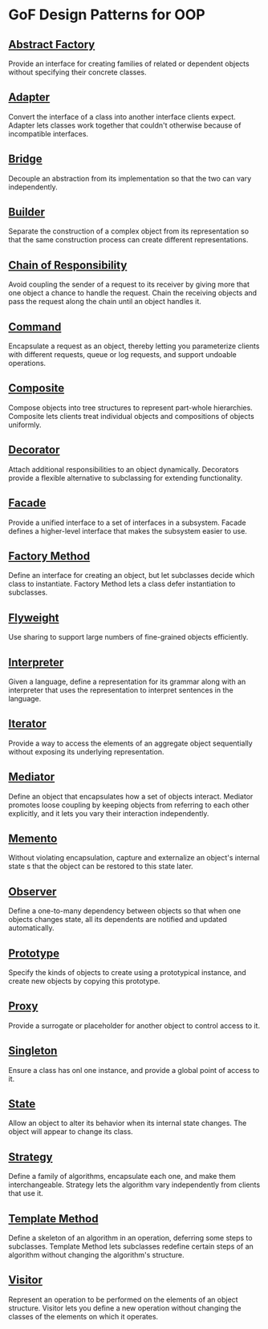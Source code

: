 # GoF Design Patterns for OOP

## [Abstract Factory](src/main/java/creational/abstractfactory)
Provide an interface for creating families of related or dependent objects without specifying their concrete classes.

## [Adapter](src/main/java/structural/adapter)
Convert the interface of a class into another interface clients expect. Adapter lets classes work together that couldn't otherwise because of incompatible interfaces.

## [Bridge](src/main/java/structural/bridge)
Decouple an abstraction from its implementation so that the two can vary independently.

## [Builder](src/main/java/creational/builder)
Separate the construction of a complex object from its representation so that the same construction process can create different representations.

## [Chain of Responsibility](src/main/java/behavioral/chainofresponsibility)
Avoid coupling the sender of a request to its receiver by giving more that one object a chance to handle the request. Chain the receiving objects and pass the request along the chain until an object handles it.

## [Command](src/main/java/behavioral/command)
Encapsulate a request as an object, thereby letting you parameterize clients with different requests, queue or log requests, and support undoable operations.

## [Composite](src/main/java/structural/composite)
Compose objects into tree structures to represent part-whole hierarchies. Composite lets clients treat individual objects and compositions of objects uniformly.

## [Decorator](src/main/java/structural/decorator)
Attach additional responsibilities to an object dynamically. Decorators provide a flexible alternative to subclassing for extending functionality.

## [Facade](src/main/java/structural/facade)
Provide a unified interface to a set of interfaces in a subsystem. Facade defines a higher-level interface that makes the subsystem easier to use.

## [Factory Method](src/main/java/creational/factorymethod)
Define an interface for creating an object, but let subclasses decide which class to instantiate. Factory Method lets a class defer instantiation to subclasses.

## [Flyweight](src/main/java/structural/flyweight)
Use sharing to support large numbers of fine-grained objects efficiently.

## [Interpreter](src/main/java/behavioral/interpreter)
Given a language, define a representation for its grammar along with an interpreter that uses the representation to interpret sentences in the language.

## [Iterator](src/main/java/behavioral/iterator)
Provide a way to access the elements of an aggregate object sequentially without exposing its underlying representation.

## [Mediator](src/main/java/behavioral/mediator)
Define an object that encapsulates how a set of objects interact. Mediator promotes loose coupling by keeping objects from referring to each other explicitly, and it lets you vary their interaction independently.

## [Memento](src/main/java/behavioral/memento)
Without violating encapsulation, capture and externalize an object's internal state s that the object can be restored to this state later.

## [Observer](src/main/java/behavioral/observer)
Define a one-to-many dependency between objects so that when one objects changes state, all its dependents are notified and updated automatically.

## [Prototype](src/main/java/creational/prototype)
Specify the kinds of objects to create using a prototypical instance, and create new objects by copying this prototype.

## [Proxy](src/main/java/structural/proxy)
Provide a surrogate or placeholder for another object to control access to it.

## [Singleton](src/main/java/creational/singleton)
Ensure a class has onl one instance, and provide a global point of access to it.

## [State](src/main/java/behavioral/state)
Allow an object to alter its behavior when its internal state changes. The object will appear to change its class.

## [Strategy](src/main/java/behavioral/strategy)
Define a family of algorithms, encapsulate each one, and make them interchangeable. Strategy lets the algorithm vary independently from clients that use it.

## [Template Method](src/main/java/behavioral/templatemethod)
Define a skeleton of an algorithm in an operation, deferring some steps to subclasses. Template Method lets subclasses redefine certain steps of an algorithm without changing the algorithm's structure.

## [Visitor](src/main/java/behavioral/visitor)
Represent an operation to be performed on the elements of an object structure. Visitor lets you define a new operation without changing the classes of the elements on which it operates.